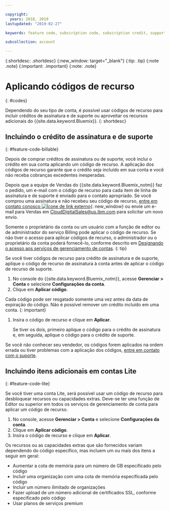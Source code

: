 ```yaml
---

copyright:
  years: 2018, 2019
lastupdated: "2019-02-27"

keywords: feature code, subscription code, subscription credit, support credit

subcollection: account

---
```


{:shortdesc: .shortdesc}
{:new_window: target="_blank"}
{:tip: .tip}
{:note .note}
{:important: .important}
{:note: .note}


# Aplicando códigos de recurso
{: #codes}

Dependendo do seu tipo de conta, é possível usar códigos de recurso para incluir créditos de assinatura e de suporte ou aproveitar os recursos adicionais do {{site.data.keyword.Bluemix}}.
{: shortdesc}


## Incluindo o crédito de assinatura e de suporte
{: #feature-code-billable}

Depois de comprar créditos de assinatura ou de suporte, você inclui o crédito em sua conta aplicando um código de recurso. A aplicação dos códigos de recurso garante que o crédito seja incluído em sua conta e você não receba cobranças excedentes inesperadas.

Depois que a equipe de Vendas do {{site.data.keyword.Bluemix_notm}} faz o pedido, um e-mail com o código de recurso para cada item de linha de assinatura e de suporte é enviado para o contato apropriado. Se você comprou uma assinatura e não recebeu seu código de recurso, [entre em contato conosco ![Ícone de link externo](../icons/launch-glyph.svg "Ícone de link externo")](https://www.ibm.com/cloud-computing/bluemix/contact-us){: new_window} ou envie um e-mail para Vendas em CloudDigitalSales@us.ibm.com para solicitar um novo envio.

Somente o proprietário da conta ou um usuário com a função de editor ou de administrador do serviço Billing pode aplicar o código de recurso. Se não tiver o acesso para aplicar códigos de recurso, o administrador ou o proprietário da conta poderá fornecê-lo, conforme descrito em [Designando o acesso aos serviços de gerenciamento de contas](/docs/iam?topic=iam-account-services).
{: tip}

Se você tiver códigos de recurso para crédito de assinatura e de suporte, aplique o código de recurso de assinatura à conta antes de aplicar o código de recurso de suporte.

1. No console do {{site.data.keyword.Bluemix_notm}}, acesse **Gerenciar > Conta** e selecione **Configurações da conta**.
1. Clique em **Aplicar código**.

  Cada código pode ser resgatado somente uma vez antes da data de expiração do código. Não é possível remover um crédito incluído em uma conta.
  {: important}

1. Insira o código de recurso e clique em **Aplicar**.

   Se tiver os dois, primeiro aplique o código para o crédito de assinatura e, em seguida, aplique o código para o crédito de suporte.

Se você não conhecer seu vendedor, os códigos forem aplicados na ordem errada ou tiver problemas com a aplicação dos códigos, [entre em contato com o suporte](/docs/get-support?topic=get-support-getting-customer-support).

## Incluindo itens adicionais em contas Lite
{: #feature-code-lite}

Se você tiver uma conta Lite, será possível usar um código de recurso para desbloquear recursos ou capacidades extras. Deve-se ter uma função de Editor ou superior em todos os serviços de gerenciamento de conta para aplicar um código de recurso.  

1. No console, acesse **Gerenciar > Conta** e selecione **Configurações da conta**.
1. Clique em **Aplicar código**.
1. Insira o código de recurso e clique em **Aplicar**.

Os recursos ou as capacidades extras que são fornecidos variam dependendo do código específico, mas incluem um ou mais dos itens a seguir em geral:

  * Aumentar a cota de memória para um número de GB especificado pelo código
  * Incluir uma organização com uma cota de memória especificada pelo código
  * Incluir um número ilimitado de organizações
  * Fazer upload de um número adicional de certificados SSL, conforme especificado pelo código
  * Usar planos de serviços premium
